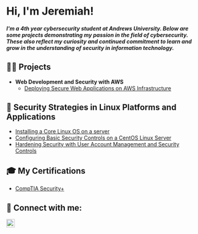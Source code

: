 <h1>Hi, I'm Jeremiah! <h5>I'm a 4th year cybersecurity student at Andrews University. Below are some projects demonstrating my passion in the field of cybersecurity. These also reflect my curiosity and continued commitment to learn and grow in the understanding of security in information technology.</h5>
</h1>

<h2>👨‍💻 Projects</h2>

- <b>Web Development and Security with AWS</b>
  - [Deploying Secure Web Applications on AWS Infrastructure](https://github.com/JeremiahBahadur/Web-Design-Development-and-Security/blob/main/README.md)

<h2>🐧 Security Strategies in Linux Platforms and Applications</h2>

- [Installing a Core Linux OS on a server](https://github.com/JeremiahBahadur/CoreLinuxOS)
- [Configuring Basic Security Controls on a CentOS Linux Server](https://github.com/JeremiahBahadur/Security-Controls)
- [Hardening Security with User Account Management and Security Controls](https://github.com/JeremiahBahadur/Hardening-Security)

<h2> 🎓 My Certifications</h2>

- [CompTIA Security+](https://www.credly.com/badges/cfcac522-e5c6-4570-9fbc-20c3d66eed83/linked_in_profile)

<h2> 🤳 Connect with me:</h2>

[<img align="left" alt="JoshMadakor | LinkedIn" width="22px" src="https://cdn.jsdelivr.net/npm/simple-icons@v3/icons/linkedin.svg" />][linkedin]

[linkedin]: https://www.linkedin.com/in/jeremiah-bahadur-29a46a234


